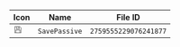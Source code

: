 | Icon | Name | File ID |
| ---  | ---  | ---     |
| ![](SavePassive.png) | `SavePassive` | `2759555229076241877` |
